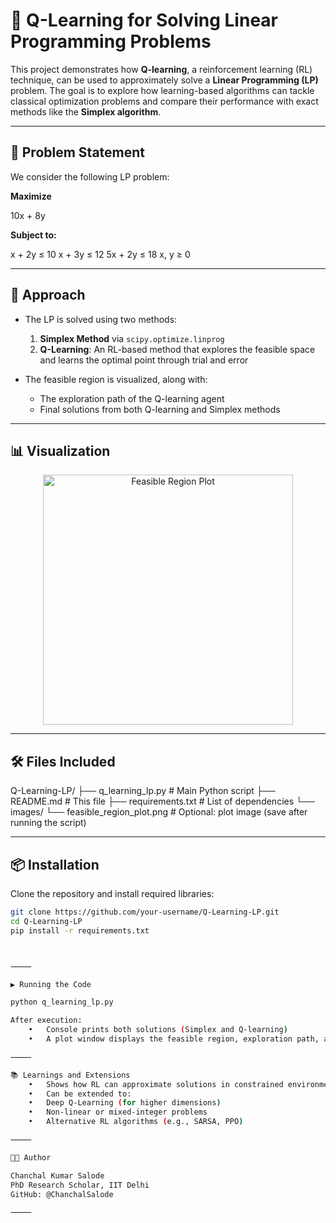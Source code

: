 # 🧠 Q-Learning for Solving Linear Programming Problems

This project demonstrates how **Q-learning**, a reinforcement learning (RL) technique, can be used to approximately solve a **Linear Programming (LP)** problem. The goal is to explore how learning-based algorithms can tackle classical optimization problems and compare their performance with exact methods like the **Simplex algorithm**.

---

## 📌 Problem Statement

We consider the following LP problem:

**Maximize**

10x + 8y

**Subject to:**

x + 2y ≤ 10
x + 3y ≤ 12
5x + 2y ≤ 18
x, y ≥ 0

---

## 🚀 Approach

- The LP is solved using two methods:
  1. **Simplex Method** via `scipy.optimize.linprog`
  2. **Q-Learning**: An RL-based method that explores the feasible space and learns the optimal point through trial and error

- The feasible region is visualized, along with:
  - The exploration path of the Q-learning agent
  - Final solutions from both Q-learning and Simplex methods

---

## 📊 Visualization

<p align="center">
  <img src="images/feasible_region_plot.png" alt="Feasible Region Plot" width="400">
</p>

---

## 🛠️ Files Included

Q-Learning-LP/
├── q_learning_lp.py           # Main Python script
├── README.md                  # This file
├── requirements.txt           # List of dependencies
└── images/
└── feasible_region_plot.png  # Optional: plot image (save after running the script)

---

## 📦 Installation

Clone the repository and install required libraries:

```bash
git clone https://github.com/your-username/Q-Learning-LP.git
cd Q-Learning-LP
pip install -r requirements.txt



⸻

▶️ Running the Code

python q_learning_lp.py

After execution:
	•	Console prints both solutions (Simplex and Q-learning)
	•	A plot window displays the feasible region, exploration path, and solutions

⸻

📚 Learnings and Extensions
	•	Shows how RL can approximate solutions in constrained environments
	•	Can be extended to:
	•	Deep Q-Learning (for higher dimensions)
	•	Non-linear or mixed-integer problems
	•	Alternative RL algorithms (e.g., SARSA, PPO)

⸻

🧑‍💻 Author

Chanchal Kumar Salode
PhD Research Scholar, IIT Delhi
GitHub: @ChanchalSalode

⸻